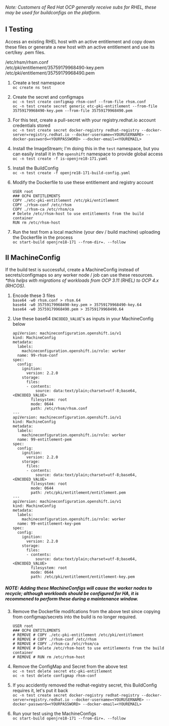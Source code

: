 ###### Note: Customers of Red Hat OCP generally receive subs for RHEL, these may be used for buildconfigs on the platform.

## I Testing

Access an existing RHEL host with an active entitlement and copy down these files or generate a new host with an active entitlement and use its cert/key .pem files.

/etc/rhsm/rhsm.conf \
/etc/pki/entitlement/35759179968490-key.pem \
/etc/pki/entitlement/35759179968490.pem

1. Create a test namespace \
` oc create ns test `

2. Create the secret and configmaps \
`oc -n test create configmap rhsm-conf --from-file rhsm.conf` \
`oc -n test create secret generic etc-pki-entitlement --from-file 35759179968490-key.pem --from-file 35759179968490.pem`

3. For this test, create a pull-secret with your registry.redhat.io account credentials stored \
` oc -n test create secret docker-registry redhat-registry --docker-server=registry.redhat.io --docker-username=<YOURUSERNAME> --docker-password=<YOURPASSWORD> --docker-email=<YOUREMAIL> `

4. Install the ImageStream; I'm doing this in the `test` namespace, but you can easily install it in the `openshift` namespace to provide global access \
` oc -n test create -f is-openjre18-171.yaml `

5. Install the BuildConfig \
` oc -n test create -f openjre18-171-build-config.yaml `

6. Modify the Dockerfile to use these entitlement and registry account
    ```
    USER root
    ### OCP4 ENTITLEMENTS
    COPY ./etc-pki-entitlement /etc/pki/entitlement
    COPY ./rhsm-conf /etc/rhsm
    COPY ./rhsm-ca /etc/rhsm/ca
    # Delete /etc/rhsm-host to use entitlements from the build container
    RUN rm /etc/rhsm-host
    ```

7. Run the test from a local machine (your dev / build machine) uploading the Dockerfile in the process \
` oc start-build openjre18-171 --from-dir=. --follow `

## II MachineConfig

If the build test is successful, create a MachineConfig instead of secrets/configmaps so any worker node / job can use these resources. _*this helps with migrations of workloads from OCP 3.11 (RHEL) to OCP 4.x (RHCOS)_.

1. Encode these 3 files \
`base64 -w0 rhsm.conf > rhsm.64` \
`base64 -w0 35759179968490-key.pem > 35759179968490-key.64` \
`base64 -w0 35759179968490.pem > 35759179968490.64`

2. Use these base64 `ENCODED_VALUE`'s as inputs in your MachineConfig below 
    ```
    apiVersion: machineconfiguration.openshift.io/v1
    kind: MachineConfig
    metadata:
      labels:
        machineconfiguration.openshift.io/role: worker
      name: 99-rhsm-conf
    spec:
      config:
        ignition:
          version: 2.2.0
        storage:
          files:
          - contents:
              source: data:text/plain;charset=utf-8;base64,<ENCODED_VALUE>
            filesystem: root
            mode: 0644
            path: /etc/rhsm/rhsm.conf
    ---
    apiVersion: machineconfiguration.openshift.io/v1
    kind: MachineConfig
    metadata:
      labels:
        machineconfiguration.openshift.io/role: worker
      name: 99-entitlement-pem
    spec:
      config:
        ignition:
          version: 2.2.0
        storage:
          files:
          - contents:
              source: data:text/plain;charset=utf-8;base64,<ENCODED_VALUE>
            filesystem: root
            mode: 0644
            path: /etc/pki/entitlement/entitlement.pem
    --- 
    apiVersion: machineconfiguration.openshift.io/v1
    kind: MachineConfig
    metadata:
      labels:
        machineconfiguration.openshift.io/role: worker
      name: 99-entitlement-key-pem
    spec:
      config:
        ignition:
          version: 2.2.0
        storage:
          files:
          - contents:
              source: data:text/plain;charset=utf-8;base64,<ENCODED_VALUE>
            filesystem: root
            mode: 0644
            path: /etc/pki/entitlement/entitlement-key.pem
    ```
##### _NOTE: Adding these MachineConfigs will cause the worker nodes to recycle; although workloads should be configured for HA, it is recommened to perform these during a maintenance window._

3. Remove the Dockerfile modifcations from the above test since copying from configmap/secrets into the build is no longer required.
    ```
    USER root
    ### OCP4 ENTITLEMENTS
    # REMOVE # COPY ./etc-pki-entitlement /etc/pki/entitlement
    # REMOVE # COPY ./rhsm-conf /etc/rhsm
    # REMOVE # COPY ./rhsm-ca /etc/rhsm/ca
    # REMOVE # Delete /etc/rhsm-host to use entitlements from the build container
    # REMOVE # RUN rm /etc/rhsm-host
    ```
4. Remove the ConfigMap and Secret from the above test \
` oc -n test delete secret etc-pki-entitlement ` \
` oc -n test delete configmap rhsm-conf `

5. If you accidently removed the redhat-registry secret, this BuildConfig requires it, let's put it back \
` oc -n test create secret docker-registry redhat-registry --docker-server=registry.redhat.io --docker-username=<YOURUSERNAME> --docker-password=<YOURPASSWORD> --docker-email=<YOUREMAIL> `

6. Run your test using the MachineConfigs \
` oc start-build openjre18-171 --from-dir=. --follow `